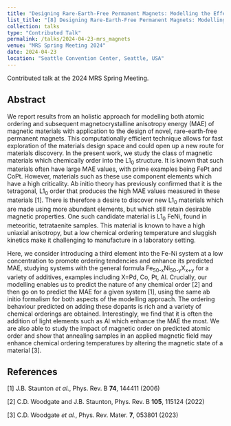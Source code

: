 ```yaml
---
title: "Designing Rare-Earth-Free Permanent Magnets: Modelling the Effect of Alloying Additions on Atomic Arrangements and Subsequent Magnetic Anisotropy in L1<sub>0</sub> FeNi"
list_title: "[8] Designing Rare-Earth-Free Permanent Magnets: Modelling the Effect of Alloying Additions on Atomic Arrangements and Subsequent Magnetic Anisotropy in L1<sub>0</sub> FeNi"
collection: talks
type: "Contributed Talk"
permalink: /talks/2024-04-23-mrs_magnets
venue: "MRS Spring Meeting 2024"
date: 2024-04-23
location: "Seattle Convention Center, Seattle, USA"
---
```


Contributed talk at the 2024 MRS Spring Meeting.

<h2>Abstract</h2>
We report results from an holistic approach for modelling both atomic ordering and subsequent magnetocrystalline anisotropy energy (MAE) of magnetic materials with application to the design of novel, rare-earth-free permanent magnets. This computationally efficient technique allows for fast exploration of the materials design space and could open up a new route for materials discovery.  In the present work, we study the class of magnetic materials which chemically order into the L1<sub>0</sub> structure. It is known that such materials often have large MAE values, with prime examples being FePt and CoPt. However, materials such as these use component elements which have a high criticality.  Ab initio theory has previously confirmed that it is the tetragonal, L1<sub>0</sub> order that produces the high MAE values measured in these materials [1]. There is therefore a desire to discover new L1<sub>0</sub> materials which are made using more abundant elements, but which still retain desirable magnetic properties.  One such candidate material is L1<sub>0</sub> FeNi, found in meteoritic, tetrataenite samples. This material is known to have a high uniaxial anisotropy, but a low chemical ordering temperature and sluggish kinetics make it challenging to manufacture in a laboratory setting.

Here, we consider introducing a third element into the Fe-Ni system at a low concentration to promote ordering tendencies and enhance its predicted MAE, studying systems with the general formula Fe<sub>50-x</sub>Ni<sub>50-y</sub>X<sub>x+y</sub> for a variety of additives, examples including X=Pd, Co, Pt, Al. Crucially, our modelling enables us to predict the nature of any chemical order [2] and then go on to predict the MAE for a given system [1], using the same ab initio formalism for both aspects of the modelling approach. The ordering behaviour predicted on adding these dopants is rich and a variety of chemical orderings are obtained.  Interestingly, we find that it is often the addition of light elements such as Al which enhance the MAE the most. We are also able to study the impact of magnetic order on predicted atomic order and show that annealing samples in an applied magnetic field may enhance chemical ordering temperatures by altering the magnetic state of a material [3]. 

<h2>References</h2>
[1] J.B. Staunton <i>et al.</i>, Phys. Rev. B <b>74</b>, 144411 (2006)

[2] C.D. Woodgate and J.B. Staunton, Phys. Rev. B <b>105</b>, 115124 (2022)

[3] C.D. Woodgate <i>et al.</i>, Phys. Rev. Mater. <b>7</b>, 053801 (2023)
